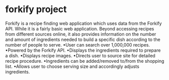 # forkify project

 Forkify is a recipe finding web application which uses data from the Forkify API. While it is a fairly basic web application. Beyond accessing recipes from different sources online, it also provides information on the number and amount of ingredients needed to build a specific dish according to the number of people to serve.
•User can search over 1,000,000 recipes.
•Powered by the Forkify API.
•Displays the ingredients required to prepare a dish.
•Displays recipe images.
•Directs user to source site for detailed recipe procedure.
•Ingredients can be added/removed to/from the shopping list.
•Allows user to choose serving size and accordingly adjusts ingredients.
